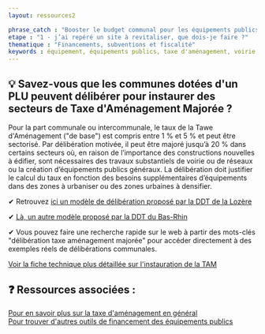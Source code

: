 ```yaml
---
layout: ressources2

phrase_catch : "Booster le budget communal pour les équipements publics avec la Taxe d'Aménagement Majorée"
etape : "1 - j’ai repéré un site à revitaliser, que dois-je faire ?"
thematique : "Financements, subventions et fiscalité"
keywords : équipement, équipements publics, taxe d'aménagement, voirie, réseaux, fiscalité
---
```


## 💡 Savez-vous que les communes dotées d'un PLU peuvent délibérer pour instaurer des secteurs de Taxe d'Aménagement Majorée ?   

Pour la part communale ou intercommunale, le taux de la Tawe d'Aménagement ("de base") est compris entre 1 % et 5 % et peut être sectorisé. Par délibération motivée, il peut être majoré jusqu’à 20 % dans certains secteurs où, en raison de l’importance des constructions nouvelles à édifier, sont nécessaires des travaux substantiels de voirie ou de réseaux ou la création d’équipements publics généraux.
La délibération doit justifier le calcul du taux en fonction des besoins supplémentaires d’équipements dans des zones à urbaniser ou des zones urbaines à densifier. 

✔ Retrouvez [ici un modèle de délibération proposé par la DDT de la Lozère](https://www.lozere.gouv.fr/content/download/7537/48509/file/2_-_Modeles_de_deliberations_cle53fad1-1.pdf)

✔ [Là, un autre modèle proposé par la DDT du Bas-Rhin](https://www.bas-rhin.gouv.fr/content/download/41385/271478/file/Mod%C3%A8le+d%C3%A9lib%C3%A9ration+TAM.pdf )

✔ Vous pouvez faire une recherche rapide sur le web à partir des mots-clés "délibération taxe aménagement majorée" pour accéder directement à des exemples réels de délibérations communales.


[Voir la fiche technique plus détaillée sur l'instauration de la TAM](http://outil2amenagement.cerema.fr/taxe-d-amenagement-majoree-r551.html)
  
  
## ❓ **Ressources associées :**  
[Pour en savoir plus sur la taxe d'aménagement en général](https://www.cohesion-territoires.gouv.fr/taxe-damenagement)  
[Pour trouver d'autres outils de financement des équipements publics](http://outil2amenagement.cerema.fr/fiche-outils-comparaison-des-principaux-outils-de-a2596.html)  

